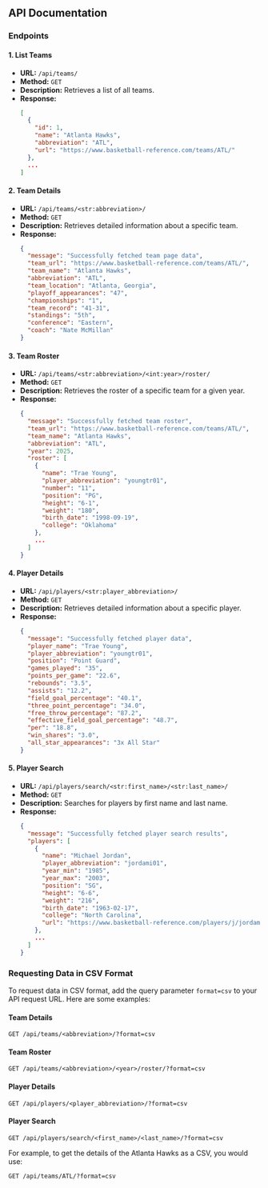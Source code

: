## API Documentation

### Endpoints

#### 1. List Teams

- **URL:** `/api/teams/`
- **Method:** `GET`
- **Description:** Retrieves a list of all teams.
- **Response:**
  ```json
  [
    {
      "id": 1,
      "name": "Atlanta Hawks",
      "abbreviation": "ATL",
      "url": "https://www.basketball-reference.com/teams/ATL/"
    },
    ...
  ]
  ```

#### 2. Team Details

- **URL:** `/api/teams/<str:abbreviation>/`
- **Method:** `GET`
- **Description:** Retrieves detailed information about a specific team.
- **Response:**
  ```json
  {
    "message": "Successfully fetched team page data",
    "team_url": "https://www.basketball-reference.com/teams/ATL/",
    "team_name": "Atlanta Hawks",
    "abbreviation": "ATL",
    "team_location": "Atlanta, Georgia",
    "playoff_appearances": "47",
    "championships": "1",
    "team_record": "41-31",
    "standings": "5th",
    "conference": "Eastern",
    "coach": "Nate McMillan"
  }
  ```

#### 3. Team Roster

- **URL:** `/api/teams/<str:abbreviation>/<int:year>/roster/`
- **Method:** `GET`
- **Description:** Retrieves the roster of a specific team for a given year.
- **Response:**
  ```json
  {
    "message": "Successfully fetched team roster",
    "team_url": "https://www.basketball-reference.com/teams/ATL/",
    "team_name": "Atlanta Hawks",
    "abbreviation": "ATL",
    "year": 2025,
    "roster": [
      {
        "name": "Trae Young",
        "player_abbreviation": "youngtr01",
        "number": "11",
        "position": "PG",
        "height": "6-1",
        "weight": "180",
        "birth_date": "1998-09-19",
        "college": "Oklahoma"
      },
      ...
    ]
  }
  ```

#### 4. Player Details

- **URL:** `/api/players/<str:player_abbreviation>/`
- **Method:** `GET`
- **Description:** Retrieves detailed information about a specific player.
- **Response:**
  ```json
  {
    "message": "Successfully fetched player data",
    "player_name": "Trae Young",
    "player_abbreviation": "youngtr01",
    "position": "Point Guard",
    "games_played": "35",
    "points_per_game": "22.6",
    "rebounds": "3.5",
    "assists": "12.2",
    "field_goal_percentage": "40.1",
    "three_point_percentage": "34.0",
    "free_throw_percentage": "87.2",
    "effective_field_goal_percentage": "48.7",
    "per": "18.8",
    "win_shares": "3.0",
    "all_star_appearances": "3x All Star"
  }
  ```

#### 5. Player Search

- **URL:** `/api/players/search/<str:first_name>/<str:last_name>/`
- **Method:** `GET`
- **Description:** Searches for players by first name and last name.
- **Response:**
  ```json
  {
    "message": "Successfully fetched player search results",
    "players": [
      {
        "name": "Michael Jordan",
        "player_abbreviation": "jordami01",
        "year_min": "1985",
        "year_max": "2003",
        "position": "SG",
        "height": "6-6",
        "weight": "216",
        "birth_date": "1963-02-17",
        "college": "North Carolina",
        "url": "https://www.basketball-reference.com/players/j/jordami01.html"
      },
      ...
    ]
  }
  ```

### Requesting Data in CSV Format

To request data in CSV format, add the query parameter `format=csv` to your API request URL. Here are some examples:

#### Team Details
```
GET /api/teams/<abbreviation>/?format=csv
```

#### Team Roster
```
GET /api/teams/<abbreviation>/<year>/roster/?format=csv
```

#### Player Details
```
GET /api/players/<player_abbreviation>/?format=csv
```

#### Player Search
```
GET /api/players/search/<first_name>/<last_name>/?format=csv
```

For example, to get the details of the Atlanta Hawks as a CSV, you would use:
```
GET /api/teams/ATL/?format=csv
```
